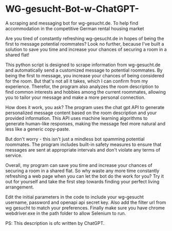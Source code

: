 # WG-gesucht-Bot-w-ChatGPT-
A scraping and messaging bot for wg-gesucht.de. To help find accommodation in the competitive German rental housing market

Are you tired of constantly refreshing wg-gesucht.de in hopes of being the first to message potential roommates? Look no further, because I've built a solution to save you time and increase your chances of securing a room in a shared flat!

This python script is designed to scrape information from wg-gesucht.de and automatically send a customized message to potential roommates. By being the first to message, you increase your chances of being considered for the room. But that's not all it takes, which I can confirm from my experience. Therefor, the program also analyzes the room description to find common interests and hobbies among the current roommates, allowing you to tailor your message and make a more personal connection.

How does it work, you ask? The program uses the chat gpt API to generate personalized message content based on the room description and your provided information. This API uses machine learning algorithms to generate human-like responses, making the message feel more natural and less like a generic copy-paste.

But don't worry - this isn't just a mindless bot spamming potential roommates. The program includes built-in safety measures to ensure that messages are sent at appropriate intervals and don't violate any terms of service.

Overall, my program can save you time and increase your chances of securing a room in a shared flat. So why waste any more time constantly refreshing a web page when you can let the bot do the work for you? Try it out for yourself and take the first step towards finding your perfect living arrangement.

Edit the initial parameters in the code to include your wg-gesucht username, password and openapi api secret key. Also add the filter url from wg gesucht to match your preferences. Finally make sure you have chrome webdriver.exe in the path folder to allow Selenium to run.

PS: This description is ofc written by ChatGPT.

